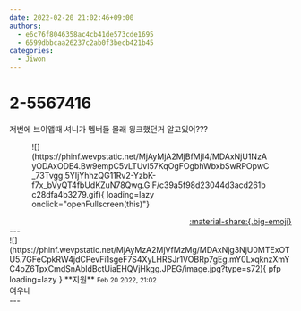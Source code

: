 ```yaml
---
date: 2022-02-20 21:02:46+09:00
authors:
  - e6c76f8046358ac4cb41de573cde1695
  - 6599dbbcaa26237c2ab0f3becb421b45
categories:
  - Jiwon
---
```


# 2-5567416

<div class="post-container" markdown="1">
<div class="content-container md-sidebar__scrollwrap" markdown="1">

저번에 브이앱때 셔니가 멤버들 몰래 윙크했던거 알고있어???
<figure markdown="1">
![](https://phinf.wevpstatic.net/MjAyMjA2MjBfMjI4/MDAxNjU1NzAyODAxODE4.Bw9empC5vLTUvI57KqOgFOgbhWbxbSwRPOpwC_73Tvgg.5YIjYhhzQG11Rv2-YzbK-f7x_bVyQT4fbUdKZuN78Qwg.GIF/c39a5f98d23044d3acd261bc28dfa4b3279.gif){ loading=lazy onclick="openFullscreen(this)"}
</figure>


</div>
</div>

<div style="text-align: right;" markdown="1">
<a href="https://weverse.io/fromis9/fanpost/2-5567416" style="text-align: right;">:material-share:{.big-emoji}</a>
</div>
---

<div class="comments-container md-sidebar__scrollwrap" markdown="1">
<div class="comment" markdown="1">
<div class='id-container' markdown="1">
![](https://phinf.wevpstatic.net/MjAyMzA2MjVfMzMg/MDAxNjg3NjU0MTExOTU5.7GFeCpkRW4jdCPevFi1sgeF7S4XyLHRSJr1VOBRp7gEg.mY0LxqknzXmYC4oZ6TpxCmdSnAbldBctUiaEHQVjHkgg.JPEG/image.jpg?type=s72){ pfp loading=lazy }
**<span class="artist">지원</span>** <small>Feb 20 2022, 21:02</small><br>
</div>
<div class='comment-body' markdown="1">
여우네 
</div>
</div>
</div>
---

